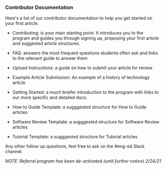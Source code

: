 ### Contributor Documentation

Here's a list of our contributor documentation to help you get started on your first article.

- Contributing: is your main starting point. It introduces you to the program and guides you through signing up, proposing your first article and suggested article structures.

- FAQ: answers the most frequent questions students often ask and links to the relevant guide to answer them

- Upload Instructions: a guide on how to submit your article for review

- Example Article Submission: An example of a history of technology article

- Getting Started: a much briefer introduction to the program with links to our more specific and detailed docs.

- How to Guide Template: a sugggested structure for How to Guide articles

- Software Review Template: a sugggested structure for Software Review articles

- Tutorial Template: a sugggested structure for Tutorial articles

Any other follow up questions, feel free to ask on the #eng-ed Slack channel.

*NOTE: Referral program has been de-activated (until further notice) 2/24/21*
